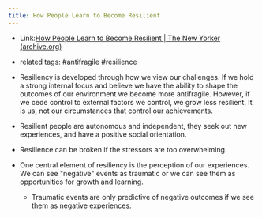 ```yaml
---
title: How People Learn to Become Resilient
---
```


- Link:[How People Learn to Become Resilient | The New Yorker (archive.org)](https://web.archive.org/web/20210321122851/https://www.newyorker.com/science/maria-konnikova/the-secret-formula-for-resilience)

- related tags: #antifragile #resilience

- Resiliency is developed through how we view our challenges. If we hold a strong internal focus and believe we have the ability to shape the outcomes of our environment we become more antifragile. However, if we cede control to external factors we control, we grow less resilient. It is us, not our circumstances that control our achievements.

- Resilient people are autonomous and independent, they seek out new experiences, and have a positive social orientation.

- Resilience can be broken if the stressors are too overwhelming.

- One central element of resiliency is the perception of our experiences. We can see "negative" events as traumatic or we can see them as opportunities for growth and learning. 
	 - Traumatic events are only predictive of negative outcomes if we see them as negative experiences.

